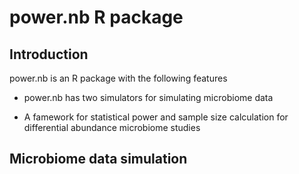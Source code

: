 
<!-- README.md is generated from README.Rmd. Please edit that file -->

# power.nb R package

## Introduction

power.nb is an R package with the following features

- power.nb has two simulators for simulating microbiome data

- A famework for statistical power and sample size calculation for
  differential abundance microbiome studies

## Microbiome data simulation
